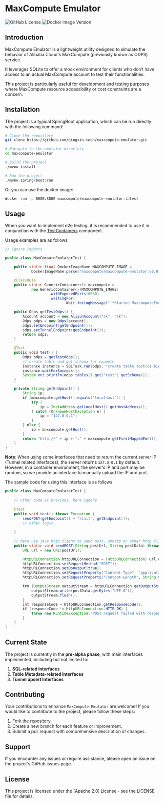# MaxCompute Emulator
![GitHub License](https://img.shields.io/github/license/dingxin-tech/maxcompute-emulator)
![Docker Image Version](https://img.shields.io/docker/v/maxcompute/maxcompute-emulator)

## Introduction

MaxCompute Emulator is a lightweight utility designed to simulate the behavior of Alibaba Cloud's MaxCompute (previously known as ODPS) service. 

It leverages SQLite to offer a mock environment for clients who don’t have access to an actual MaxCompute account to test their functionalities. 

This project is particularly useful for development and testing purposes where MaxCompute resource accessibility or cost constraints are a concern.

## Installation

The project is a typical SpringBoot application, which can be run directly with the following command:
```bash
# Clone the repository
git clone https://github.com/dingxin-tech/maxcompute-emulator.git

# Navigate to the emulator directory
cd maxcompute-emulator

# Build the project
./mvnw install

# Run the project
./mvnw spring-boot:run
```

Or you can use the docker image:
```bash
docker run -p 8080:8080 maxcompute/maxcompute-emulator:latest
```
## Usage
When you want to implement e2e testing, it is recommended to use it in conjunction with the [TestContainers](https://java.testcontainers.org/) component. 

Usage examples are as follows

```java
// ignore imports

public class MaxComputeEmulatorTest {

    public static final DockerImageName MAXCOMPUTE_IMAGE =
            DockerImageName.parse("maxcompute/maxcompute-emulator:v0.0.1");

    @ClassRule
    public static GenericContainer<?> maxcompute =
            new GenericContainer<>(MAXCOMPUTE_IMAGE)
                    .withExposedPorts(8080)
                    .waitingFor(
                            Wait.forLogMessage(".*Started MaxcomputeEmulatorApplication.*\\n", 1));

    public Odps getTestOdps() {
        Account account = new AliyunAccount("ak", "sk");
        Odps odps = new Odps(account);
        odps.setEndpoint(getEndpoint());
        odps.setTunnelEndpoint(getEndpoint());
        return odps;
    }

    @Test
    public void test() {
        Odps odps = getTestOdps();
        // create table and get schema for example
        Instance instance = SQLTask.run(odps, "create table test(c1 bigint)");
        instance.waitForSuccess();
        System.out.println(odps.tables().get("test").getSchema());
    }

    private String getEndpoint() {
        String ip;
        if (maxcompute.getHost().equals("localhost")) {
            try {
                ip = InetAddress.getLocalHost().getHostAddress();
            } catch (UnknownHostException e) {
                ip = "127.0.0.1";
            }
        } else {
            ip = maxcompute.getHost();
        }
        return "http://" + ip + ":" + maxcompute.getFirstMappedPort();
    }
}
```
**Note**: When using some interfaces that need to return the current server IP (Tunnel related interfaces), 
the server returns `127.0.0.1` by default. However, in a container environment, the server's IP and port may be random, 
so we provide an interface to manually upload the IP and port. 

The sample code for using this interface is as follows
```java
public class MaxComputeEmulatorTest {
    
    // other code as previous, here ignore
    
    @Test
    public void test() throws Exception {
        sendPOST(getEndpoint() + "/init", getEndpoint());
        // other logic
        
    }
    
    // here use java http client to send post, okhttp or other http client can also be used
    public static void sendPOST(String postUrl, String postData) throws Exception {
        URL url = new URL(postUrl);

        HttpURLConnection httpURLConnection = (HttpURLConnection) url.openConnection();
        httpURLConnection.setRequestMethod("POST");
        httpURLConnection.setDoOutput(true);
        httpURLConnection.setRequestProperty("Content-Type", "application/json");
        httpURLConnection.setRequestProperty("Content-Length", String.valueOf(postData.length()));

        try (OutputStream outputStream = httpURLConnection.getOutputStream()) {
            outputStream.write(postData.getBytes("UTF-8"));
            outputStream.flush();
        }
        int responseCode = httpURLConnection.getResponseCode();
        if (responseCode != HttpURLConnection.HTTP_OK) {
            throw new RuntimeException("POST request failed with response code: " + responseCode);
        }
    }
}
```

## Current State

The project is currently in the **pre-alpha phase**, with main interfaces implemented, including but not limited to:

1. **SQL-related Interfaces**
2. **Table Metadata-related Interfaces**
3. **Tunnel upsert Interfaces**

## Contributing

Your contributions to enhance `MaxCompute Emulator` are welcome! If you would like to contribute to the project, please follow these steps:

1. Fork the repository.
2. Create a new branch for each feature or improvement.
3. Submit a pull request with comprehensive description of changes.

## Support

If you encounter any issues or require assistance, please open an issue on the project's GitHub issues page.

## License

This project is licensed under the [Apache 2.0] License - see the LICENSE file for details.